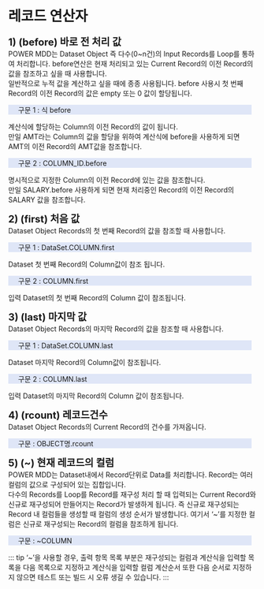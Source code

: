 # 레코드 연산자

<b style="font-size: 20px">1) (before) 바로 전 처리 값 </b><br/>
POWER MDD는 Dataset Object 즉 다수(0~n건)의 Input Records를 Loop를 통하여 처리합니다. before연산은 현재 처리되고 있는 Current Record의 이전 Record의 값을 참조하고 싶을 때 사용합니다. <br/>
일반적으로 누적 값을 계산하고 싶을 때에 종종 사용됩니다. before 사용시 첫 번째 Record의 이전 Record의 값은 empty 또는 0 값이 할당됩니다.
<p style="background-color:rgb(223, 230, 247); margin-right: 10px; padding-left: 20px">구문 1 : 식 before</p>
계산식에 할당하는 Column의 이전 Record의 값이 됩니다.<br/>
만일 AMT라는 Column의 값을 할당을 위하여 계산식에 before을 사용하게 되면 AMT의 이전 Record의 AMT값을 참조합니다.

<p style="background-color:rgb(223, 230, 247); margin-right: 10px; padding-left: 20px">구문 2 : COLUMN_ID.before</p>
명시적으로 지정한 Column의 이전 Record에 있는 값을 참조합니다.<br/> 만일 SALARY.before 사용하게 되면 현재 처리중인 Record의 이전 Record의 SALARY 값을 참조합니다.

<b style="font-size: 20px">2) (first) 처음 값 </b><br/>
Dataset Object Records의 첫 번째 Record의 값을 참조할 때 사용합니다.
<p style="background-color:rgb(223, 230, 247); margin-right: 10px; padding-left: 20px">구문 1 : DataSet.COLUMN.first</p>
Dataset 첫 번째 Record의 Column값이 참조 됩니다.
<p style="background-color:rgb(223, 230, 247); margin-right: 10px; padding-left: 20px">구문 2 : COLUMN.first</p>
입력 Dataset의 첫 번째 Record의 Column 값이 참조됩니다.

<b style="font-size: 20px">3) (last) 마지막 값 </b><br/>
Dataset Object Records의 마지막 Record의 값을 참조할 때 사용합니다.
<p style="background-color:rgb(223, 230, 247); margin-right: 10px; padding-left: 20px">구문 1 : DataSet.COLUMN.last</p>
Dataset 마지막 Record의 Column값이 참조됩니다.
<p style="background-color:rgb(223, 230, 247); margin-right: 10px; padding-left: 20px">구문 2 : COLUMN.last</p>
입력 Dataset의 마지막 Record의 Column 값이 참조됩니다.

<b style="font-size: 20px">4) (rcount) 레코드건수 </b><br/>
Dataset Object Records의 Current Record의 건수를 가져옵니다. 
<p style="background-color:rgb(223, 230, 247); margin-right: 10px; padding-left: 20px">구문 : OBJECT명.rcount</p>

<b style="font-size: 20px">5) (~) 현재 레코드의 컬럼 </b><br/>
POWER MDD는 Dataset내에서 Record단위로 Data를 처리합니다. Record는 여러 컬럼의 값으로 구성되어 있는 집합입니다. <br/> 
다수의 Records를 Loop를 Record를 재구성 처리 할 때 입력되는 Current Record와 신규로 재구성되어 만들어지는 Record가 발생하게 됩니다. 즉 신규로 재구성되는 Record 내 컬럼들을 생성할 때 컬럼의 생성 순서가 발생합니다. 여기서 ‘~’를 지정한 컬럼은 신규로 재구성되는 Record의 컬럼을 참조하게 됩니다.
<p style="background-color:rgb(223, 230, 247); margin-right: 10px; padding-left: 20px">구문 : ~COLUMN</p>

<!-- Remark -->
::: tip <Badge type="tip" text="Remark" vertical="middle" /> 
‘~’을 사용할 경우, 출력 항목 목록 부분은 재구성되는 컬럼과 계산식을 입력할 목록을 다음 목록으로 지정하고 계산식을 입력할 컬럼 계산순서 또한 다음 순서로 지정하지 않으면 테스트 또는 빌드 시 오류 생길 수 있습니다.
:::
<!-- -->